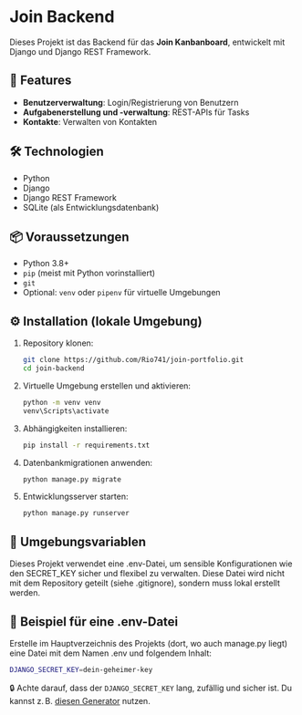 # Join Backend

Dieses Projekt ist das Backend für das **Join Kanbanboard**, entwickelt mit Django und Django REST Framework.

## 🚀 Features

- **Benutzerverwaltung**: Login/Registrierung von Benutzern
- **Aufgabenerstellung und -verwaltung**: REST-APIs für Tasks
- **Kontakte**: Verwalten von Kontakten

## 🛠 Technologien

- Python
- Django
- Django REST Framework
- SQLite (als Entwicklungsdatenbank)

## 📦 Voraussetzungen

- Python 3.8+
- `pip` (meist mit Python vorinstalliert)
- `git`
- Optional: `venv` oder `pipenv` für virtuelle Umgebungen

## ⚙️ Installation (lokale Umgebung)
1. Repository klonen:
   ```bash
   git clone https://github.com/Rio741/join-portfolio.git
   cd join-backend
2. Virtuelle Umgebung erstellen und aktivieren:
   ```bash
   python -m venv venv
   venv\Scripts\activate 
3. Abhängigkeiten installieren:
   ```bash
   pip install -r requirements.txt
4. Datenbankmigrationen anwenden:
   ```bash
   python manage.py migrate
5. Entwicklungsserver starten:
   ```bash
   python manage.py runserver

## 🔐 Umgebungsvariablen

Dieses Projekt verwendet eine .env-Datei, um sensible Konfigurationen wie den SECRET_KEY sicher und flexibel zu verwalten. Diese Datei wird nicht mit dem Repository geteilt (siehe .gitignore), sondern muss lokal erstellt werden.

## 📄 Beispiel für eine .env-Datei
Erstelle im Hauptverzeichnis des Projekts (dort, wo auch manage.py liegt) eine Datei mit dem Namen .env und folgendem Inhalt:

```bash
DJANGO_SECRET_KEY=dein-geheimer-key
```
🔒 Achte darauf, dass der `DJANGO_SECRET_KEY` lang, zufällig und sicher ist. Du kannst z. B. [diesen Generator](https://djecrety.ir/) nutzen.
